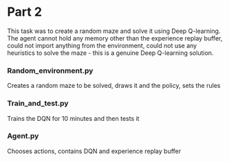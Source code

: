 # Part 2
This task was to create a random maze and solve it using Deep Q-learning. The agent cannot hold any memory other than the experience replay buffer, could not import anything from the environment, could not use any heuristics to solve the maze - this is a genuine Deep Q-learning solution.
### Random_environment.py
Creates a random maze to be solved, draws it and the policy, sets the rules
### Train_and_test.py
Trains the DQN for 10 minutes and then tests it
### Agent.py
Chooses actions, contains DQN and experience replay buffer
